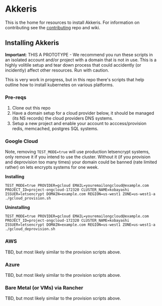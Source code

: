 # Akkeris

This is the home for resources to install Akkeris. For information on contributing see the [contributing](https://github.com/akkeris/contributing) repo and wiki.

## Installing Akkeris

**Important**: THIS A PROTOTYPE - We recommend you run these scripts in an isolated account and/or project with a domain that is not in use. This is a highly volitile setup and tear down process that could accidently (or incidently) affect other resources. Run with caution.  

This is very work in progress, but in this repo there's scripts that help outline how to install kubernetes on various platforms.

### Pre-reqs

1. Clone out this repo
2. Have a domain setup for a cloud provider below, it should be managed (its NS records) the cloud providers DNS systems.
3. Setup a new project and enable your account to acccess/provision redis, memcached, postgres SQL systems.

### Google Cloud

Note, removing `TEST_MODE=true` will use production letsencrypt systems, only remove it if you intend to use the cluster.  Without it (if you provision and deprovision too many times) your domain could be banned (rate limited rather) on lets encrypts systems for one week.

**Installing**

```
TEST_MODE=true PROVIDER=gcloud EMAIL=youremailongcloud@example.com PROJECT_ID=project-ongcloud-172320 CLUSTER_NAME=kobayashi ISSUER=letsencrypt DOMAIN=example.com REGION=us-west1 ZONE=us-west1-a ./gcloud_provision.sh
```

**Uninstalling**

```
TEST_MODE=true PROVIDER=gcloud EMAIL=youremailongcloud@example.com PROJECT_ID=project-ongcloud-172320 CLUSTER_NAME=kobayashi ISSUER=letsencrypt DOMAIN=example.com REGION=us-west1 ZONE=us-west1-a ./gcloud_deprovision.sh
```


### AWS

TBD, but most likely similar to the provision scripts above.

### Azure

TBD, but most likely similar to the provision scripts above.

### Bare Metal (or VMs) via Rancher

TBD, but most likely similar to the provision scripts above.
